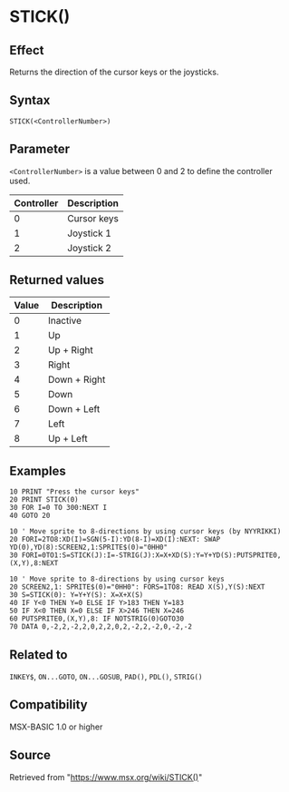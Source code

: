 # STICK()

## Effect

Returns the direction of the cursor keys or the joysticks.

## Syntax

`STICK(<ControllerNumber>)`

## Parameter

`<ControllerNumber>` is a value between 0 and 2 to define the controller used.

|Controller|Description|
|---|---|
|0|Cursor keys|
|1|Joystick 1|
|2|Joystick 2|

## Returned values 

|Value|Description|
|---|---|
|0|Inactive|
|1|Up|
|2|Up + Right|
|3|Right|
|4|Down + Right|
|5|Down|
|6|Down + Left|
|7|Left|
|8|Up + Left|

## Examples

```basic
10 PRINT "Press the cursor keys"
20 PRINT STICK(0)
30 FOR I=0 TO 300:NEXT I
40 GOTO 20
```

```basic
10 ' Move sprite to 8-directions by using cursor keys (by NYYRIKKI)
20 FORI=2TO8:XD(I)=SGN(5-I):YD(8-I)=XD(I):NEXT: SWAP YD(0),YD(8):SCREEN2,1:SPRITE$(0)="0HH0"
30 FORI=0TO1:S=STICK(J):I=-STRIG(J):X=X+XD(S):Y=Y+YD(S):PUTSPRITE0,(X,Y),8:NEXT
```

```basic
10 ' Move sprite to 8-directions by using cursor keys
20 SCREEN2,1: SPRITE$(0)="0HH0": FORS=1TO8: READ X(S),Y(S):NEXT
30 S=STICK(0): Y=Y+Y(S): X=X+X(S)
40 IF Y<0 THEN Y=0 ELSE IF Y>183 THEN Y=183
50 IF X<0 THEN X=0 ELSE IF X>246 THEN X=246
60 PUTSPRITE0,(X,Y),8: IF NOTSTRIG(0)GOTO30
70 DATA 0,-2,2,-2,2,0,2,2,0,2,-2,2,-2,0,-2,-2
```

## Related to

`INKEY$`, `ON...GOTO`, `ON...GOSUB`, `PAD()`, `PDL()`, `STRIG()`

## Compatibility

MSX-BASIC 1.0 or higher

## Source

Retrieved from "https://www.msx.org/wiki/STICK()"
